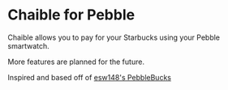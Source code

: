 Chaible for Pebble
==================

Chaible allows you to pay for your Starbucks using your Pebble smartwatch.

More features are planned for the future.

Inspired and based off of [esw148's PebbleBucks](https://github.com/esw148/PebbleBucks)
